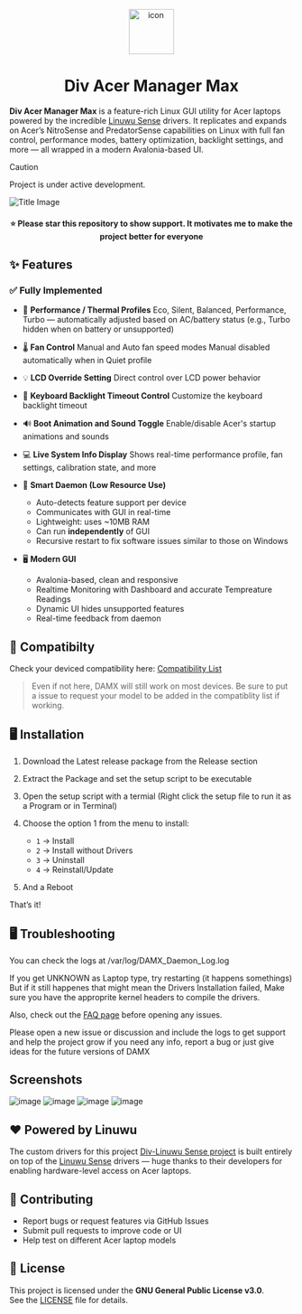 <p align="center">
  <img src="https://github.com/user-attachments/assets/6d383e82-8221-438b-9d6d-a19e998fcc59" alt="icon" width="80" style="vertical-align: middle;">
</p>

<h1 align="center">
  Div Acer Manager Max
</h1>

**Div Acer Manager Max** is a feature-rich Linux GUI utility for Acer laptops powered by the incredible [Linuwu Sense](https://github.com/0x7375646F/Linuwu-Sense) drivers. It replicates and expands on Acer’s NitroSense and PredatorSense capabilities on Linux with full fan control, performance modes, battery optimization, backlight settings, and more — all wrapped in a modern Avalonia-based UI.

> [!CAUTION]
> Project is under active development.

![Title Image](https://github.com/user-attachments/assets/a60898a6-a2b8-432e-b5a2-8d0a45c63484)


<h4 align="center">
⭐ Please star this repository to show support. It motivates me to make the project better for everyone
</h4>  

## ✨ Features

### ✅ Fully Implemented

* 🔋 **Performance / Thermal Profiles**
  Eco, Silent, Balanced, Performance, Turbo — automatically adjusted based on AC/battery status
  (e.g., Turbo hidden when on battery or unsupported)

* 🌡 **Fan Control**
  Manual and Auto fan speed modes
  Manual disabled automatically when in Quiet profile

* 💡 **LCD Override Setting**
  Direct control over LCD power behavior

* 🎨 **Keyboard Backlight Timeout Control**
  Customize the keyboard backlight timeout

* 🔊 **Boot Animation and Sound Toggle**
  Enable/disable Acer's startup animations and sounds

* 💻 **Live System Info Display**
  Shows real-time performance profile, fan settings, calibration state, and more

* 🧠 **Smart Daemon (Low Resource Use)**

  * Auto-detects feature support per device
  * Communicates with GUI in real-time
  * Lightweight: uses \~10MB RAM
  * Can run **independently** of GUI
  * Recursive restart to fix software issues similar to those on Windows

* 🖥️ **Modern GUI**

  * Avalonia-based, clean and responsive
  * Realtime Monitoring with Dashboard and accurate Tempreature Readings
  * Dynamic UI hides unsupported features
  * Real-time feedback from daemon

## 🧭 Compatibilty
Check your deviced compatibility here: [Compatibility List](https://github.com/PXDiv/Div-Acer-Manager-Max/blob/main/Compatibility.md)

> Even if not here, DAMX will still work on most devices. Be sure to put a issue to request your model to be added in the compatiblity list if working.

## 🖥️ Installation

1. Download the Latest release package from the Release section
   
2. Extract the Package and set the setup script to be executable
   
3. Open the setup script with a termial (Right click the setup file to run it as a Program or in Terminal)

4. Choose the option 1 from the menu to install:

   * `1` → Install
   * `2` → Install without Drivers
   * `3` → Uninstall
   * `4` → Reinstall/Update

5. And a Reboot

That’s it!

## 🖥️ Troubleshooting
You can check the logs at /var/log/DAMX_Daemon_Log.log

If you get UNKNOWN as Laptop type, try restarting (it happens somethings) 
But if it still happenes that might mean the Drivers Installation failed, Make sure you have the approprite kernel headers to compile the drivers.

Also, check out the [FAQ page](https://github.com/PXDiv/Div-Acer-Manager-Max/blob/main/FAQ.md) before opening any issues.

Please open a new issue or discussion and include the logs to get support and help the project grow if you need any info, report a bug or just give ideas for the future versions of DAMX

## Screenshots 
![image](https://github.com/user-attachments/assets/10d44e8c-14e4-4441-b60c-538af1840cf6)
![image](https://github.com/user-attachments/assets/89217b26-b94c-4c78-8fe8-3de2b22a7095)
![image](https://github.com/user-attachments/assets/72a7b944-5efc-4520-83b6-88069fc05723)
![image](https://github.com/user-attachments/assets/f9a9d663-70c6-482e-a0c4-15a4ea08a8d2)


## ❤️ Powered by Linuwu

The custom drivers for this project [Div-Linuwu Sense project](https://github.com/PXDiv/Div-Linuwu-Sense) is built entirely on top of the [Linuwu Sense](https://github.com/0x7375646F/Linuwu-Sense) drivers — huge thanks to their developers for enabling hardware-level access on Acer laptops.

## 🤝 Contributing

* Report bugs or request features via GitHub Issues
* Submit pull requests to improve code or UI
* Help test on different Acer laptop models



## 📄 License

This project is licensed under the **GNU General Public License v3.0**.  
See the [LICENSE](LICENSE) file for details.
